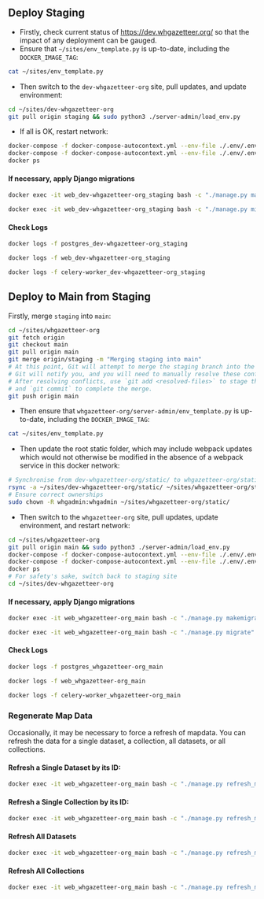 ## Deploy Staging

- Firstly, check current status of https://dev.whgazetteer.org/ so that the impact of any deployment can be gauged.
- Ensure that `~/sites/env_template.py` is up-to-date, including the `DOCKER_IMAGE_TAG`:
```bash
cat ~/sites/env_template.py
```
- Then switch to the `dev-whgazetteer-org` site, pull updates, and update environment:
```bash
cd ~/sites/dev-whgazetteer-org
git pull origin staging && sudo python3 ./server-admin/load_env.py
```
- If all is OK, restart network:
```bash
docker-compose -f docker-compose-autocontext.yml --env-file ./.env/.env down && \
docker-compose -f docker-compose-autocontext.yml --env-file ./.env/.env up -d && \
docker ps
```

#### If necessary, apply Django migrations
```bash
docker exec -it web_dev-whgazetteer-org_staging bash -c "./manage.py makemigrations"
```
```bash
docker exec -it web_dev-whgazetteer-org_staging bash -c "./manage.py migrate"
```

#### Check Logs
```bash
docker logs -f postgres_dev-whgazetteer-org_staging
```
```bash
docker logs -f web_dev-whgazetteer-org_staging
```
```bash
docker logs -f celery-worker_dev-whgazetteer-org_staging
```

## Deploy to Main from Staging

Firstly, merge `staging` into `main`:
```bash
cd ~/sites/whgazetteer-org
git fetch origin
git checkout main
git pull origin main
git merge origin/staging -m "Merging staging into main"
# At this point, Git will attempt to merge the staging branch into the main branch. If there are merge conflicts,
# Git will notify you, and you will need to manually resolve these conflicts.
# After resolving conflicts, use `git add <resolved-files>` to stage the resolved files,
# and `git commit` to complete the merge.
git push origin main
```

- Then ensure that `whgazetteer-org/server-admin/env_template.py` is up-to-date, including the `DOCKER_IMAGE_TAG`:
```bash
cat ~/sites/env_template.py
```

- Then update the root static folder, which may include webpack updates which would not otherwise be modified in the absence of a webpack service in this docker network:
```bash
# Synchronise from dev-whgazetteer-org/static/ to whgazetteer-org/static/, overwriting older files but deleting none
rsync -a ~/sites/dev-whgazetteer-org/static/ ~/sites/whgazetteer-org/static/
# Ensure correct ownerships
sudo chown -R whgadmin:whgadmin ~/sites/whgazetteer-org/static/
```

- Then switch to the `whgazetteer-org` site, pull updates, update environment, and restart network:
```bash
cd ~/sites/whgazetteer-org
git pull origin main && sudo python3 ./server-admin/load_env.py
docker-compose -f docker-compose-autocontext.yml --env-file ./.env/.env down && \
docker-compose -f docker-compose-autocontext.yml --env-file ./.env/.env up -d && \
docker ps
# For safety's sake, switch back to staging site
cd ~/sites/dev-whgazetteer-org
```

#### If necessary, apply Django migrations
```bash
docker exec -it web_whgazetteer-org_main bash -c "./manage.py makemigrations"
```
```bash
docker exec -it web_whgazetteer-org_main bash -c "./manage.py migrate"
```

#### Check Logs
```bash
docker logs -f postgres_whgazetteer-org_main
```
```bash
docker logs -f web_whgazetteer-org_main
```
```bash
docker logs -f celery-worker_whgazetteer-org_main
```

### Regenerate Map Data
Occasionally, it may be necessary to force a refresh of mapdata. You can refresh the data for a single dataset, a collection, all datasets, or all collections.

#### Refresh a Single Dataset by its ID:
```bash
docker exec -it web_whgazetteer-org_main bash -c "./manage.py refresh_mapdata_cache dataset <id>"
```
#### Refresh a Single Collection by its ID:
```bash
docker exec -it web_whgazetteer-org_main bash -c "./manage.py refresh_mapdata_cache collection <id>"
```
#### Refresh All Datasets
```bash
docker exec -it web_whgazetteer-org_main bash -c "./manage.py refresh_mapdata_cache dataset"
```
#### Refresh All Collections
```bash
docker exec -it web_whgazetteer-org_main bash -c "./manage.py refresh_mapdata_cache collection"
```
